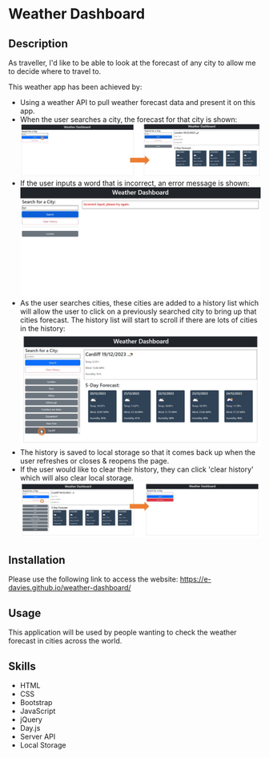 # Weather Dashboard

## Description

As traveller, I'd like to be able to look at the forecast of any city to allow me to decide where to travel to.

This weather app has been achieved by:
* Using a weather API to pull weather forecast data and present it on this app.
* When the user searches a city, the forecast for that city is shown: ![screenshot weather forecasts](./assets/images/city-search.JPG) 
* If the user inputs a word that is incorrect, an error message is shown: ![screenshot of error message](./assets/images/incorrect-input.JPG)
* As the user searches cities, these cities are added to a history list which will allow the user to click on a previously searched city to bring up that cities forecast. The history list will start to scroll if there are lots of cities in the history:![screenshot weather forecast history](./assets/images/history-search.JPG) 
* The history is saved to local storage so that it comes back up when the user refreshes or closes & reopens the page.
* If the user would like to clear their history, they can click 'clear history' which will also clear local storage. ![screenshot showing history being cleared](./assets/images/clear-history.JPG) 



## Installation

Please use the following link to access the website: https://e-davies.github.io/weather-dashboard/

## Usage

This application will be used by people wanting to check the weather forecast in cities across the world. 


## Skills

* HTML
* CSS
* Bootstrap
* JavaScript
* jQuery
* Day.js
* Server API
* Local Storage